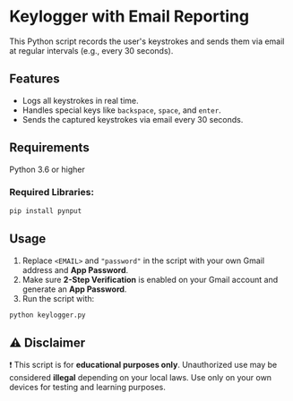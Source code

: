 # Keylogger with Email Reporting

This Python script records the user's keystrokes and sends them via email at regular intervals (e.g., every 30 seconds).

## Features

- Logs all keystrokes in real time.
- Handles special keys like `backspace`, `space`, and `enter`.
- Sends the captured keystrokes via email every 30 seconds.

## Requirements

Python 3.6 or higher

### Required Libraries:

```bash
pip install pynput
```

## Usage

1. Replace `<EMAIL>` and `"password"` in the script with your own Gmail address and **App Password**.
2. Make sure **2-Step Verification** is enabled on your Gmail account and generate an **App Password**.
3. Run the script with:

```bash
python keylogger.py
```

## ⚠️ Disclaimer

❗ This script is for **educational purposes only**. Unauthorized use may be considered **illegal** depending on your local laws. Use only on your own devices for testing and learning purposes.
